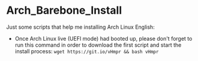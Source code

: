 # Arch_Barebone_Install
Just some scripts that help me installing Arch Linux
English:
- Once Arch Linux live (UEFI mode) had booted up, please don't forget to run this command in order to download the first script and start the install process: `wget https://git.io/vHmpr && bash vHmpr`
